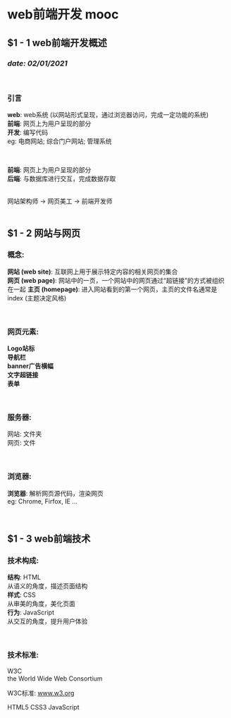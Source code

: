 # web前端开发 mooc
## $1 - 1 web前端开发概述
### _date: 02/01/2021_  

<br>

### __引言__  
__web__: web系统 (以网站形式呈现，通过浏览器访问，完成一定功能的系统)  
__前端__: 网页上为用户呈现的部分  
__开发__: 编写代码  
eg: 电商网站; 综合门户网站; 管理系统  

<br>

__前端__: 网页上为用户呈现的部分  
__后端__: 与数据库进行交互，完成数据存取

<br>
网站架构师 -> 网页美工 -> 前端开发师

<br>
<br>

## $1 - 2 网站与网页
### __概念:__  
__网站 (web site)__: 互联网上用于展示特定内容的相关网页的集合  
__网页 (web page)__: 网站中的一页，一个网站中的网页通过“超链接”的方式被组织在一起 
__主页 (homepage)__: 进入网站看到的第一个网页，主页的文件名通常是index (主题决定风格)

<br>

### __网页元素:__  
__Logo站标__  
__导航栏__  
__banner广告横幅__  
__文字超链接__  
__表单__

<br>

### __服务器:__
网站: 文件夹  
网页: 文件

<br>

### __浏览器:__  
__浏览器__: 解析网页源代码，渲染网页  
eg: Chrome, Firfox, IE ... 

<br>

## $1 - 3  web前端技术
### __技术构成:__
__结构__: HTML  
从语义的角度，描述页面结构  
__样式__: CSS  
从审美的角度，美化页面  
__行为__: JavaScript  
从交互的角度，提升用户体验 

<br>

### __技术标准:__
W3C  
the World Wide Web Consortium 

W3C标准: www.w3.org 

HTML5 CSS3 JavaScript

  
